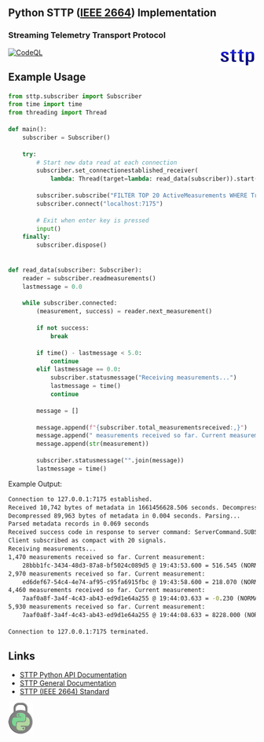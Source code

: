 ## Python STTP ([IEEE 2664](https://standards.ieee.org/project/2664.html)) Implementation
### Streaming Telemetry Transport Protocol

<!--- Do not make this image location relative, README.md in root is a symbolic reference to one in docs. See CreateReadMeSymLink.cmd for more information. --->
<img align="right" src="https://raw.githubusercontent.com/sttp/pyapi/main/docs/img/sttp.png">

[![CodeQL](https://github.com/sttp/pyapi/actions/workflows/codeql-analysis.yml/badge.svg)](https://github.com/sttp/pyapi/actions/workflows/codeql-analysis.yml)

## Example Usage
```python
from sttp.subscriber import Subscriber
from time import time
from threading import Thread

def main():
    subscriber = Subscriber()

    try:
        # Start new data read at each connection
        subscriber.set_connectionestablished_receiver(
            lambda: Thread(target=lambda: read_data(subscriber)).start())

        subscriber.subscribe("FILTER TOP 20 ActiveMeasurements WHERE True")
        subscriber.connect("localhost:7175")

        # Exit when enter key is pressed
        input()
    finally:
        subscriber.dispose()


def read_data(subscriber: Subscriber):
    reader = subscriber.readmeasurements()
    lastmessage = 0.0

    while subscriber.connected:
        (measurement, success) = reader.next_measurement()

        if not success:
            break

        if time() - lastmessage < 5.0:
            continue
        elif lastmessage == 0.0:
            subscriber.statusmessage("Receiving measurements...")
            lastmessage = time()
            continue

        message = []

        message.append(f"{subscriber.total_measurementsreceived:,}")
        message.append(" measurements received so far. Current measurement:\n    ")
        message.append(str(measurement))

        subscriber.statusmessage("".join(message))
        lastmessage = time()
```

Example Output:
```cmd
Connection to 127.0.0.1:7175 established.
Received 10,742 bytes of metadata in 1661456628.506 seconds. Decompressing...
Decompressed 89,963 bytes of metadata in 0.004 seconds. Parsing...
Parsed metadata records in 0.069 seconds
Received success code in response to server command: ServerCommand.SUBSCRIBE
Client subscribed as compact with 20 signals.
Receiving measurements...
1,470 measurements received so far. Current measurement:
    28bbb1fc-3434-48d3-87a8-bf5024c089d5 @ 19:43:53.600 = 516.545 (NORMAL)
2,970 measurements received so far. Current measurement:
    ed6def67-54c4-4e74-af95-c95fa6915fbc @ 19:43:58.600 = 218.070 (NORMAL)
4,460 measurements received so far. Current measurement:
    7aaf0a8f-3a4f-4c43-ab43-ed9d1e64a255 @ 19:44:03.633 = -0.230 (NORMAL)
5,930 measurements received so far. Current measurement:
    7aaf0a8f-3a4f-4c43-ab43-ed9d1e64a255 @ 19:44:08.633 = 8228.000 (NORMAL)

Connection to 127.0.0.1:7175 terminated.
```

## Links

* [STTP Python API Documentation](https://sttp.github.io/pyapi/)
* [STTP General Documentation](https://sttp.github.io/documentation/)
* [STTP (IEEE 2664) Standard](https://standards.ieee.org/project/2664.html)


![Lock](https://raw.githubusercontent.com/sttp/pyapi/main/docs/img/LockPython_64High.png)